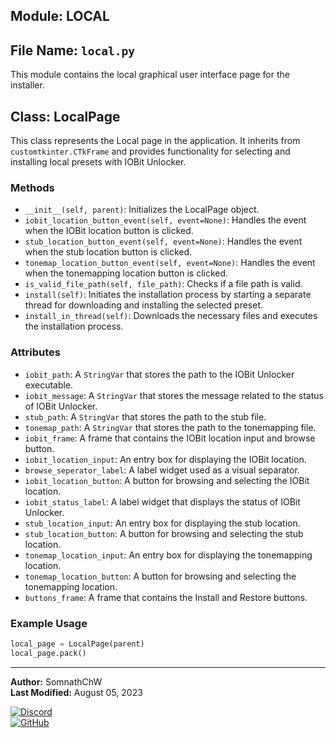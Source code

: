 ## Module: LOCAL

## File Name: `local.py`

This module contains the local graphical user interface page for the installer.

## Class: LocalPage

This class represents the Local page in the application. It inherits from `customtkinter.CTkFrame` and provides functionality for selecting and installing local presets with IOBit Unlocker.

### Methods

-   `__init__(self, parent)`: Initializes the LocalPage object.
-   `iobit_location_button_event(self, event=None)`: Handles the event when the IOBit location button is clicked.
-   `stub_location_button_event(self, event=None)`: Handles the event when the stub location button is clicked.
-   `tonemap_location_button_event(self, event=None)`: Handles the event when the tonemapping location button is clicked.
-   `is_valid_file_path(self, file_path)`: Checks if a file path is valid.
-   `install(self)`: Initiates the installation process by starting a separate thread for downloading and installing the selected preset.
-   `install_in_thread(self)`: Downloads the necessary files and executes the installation process.

### Attributes

-   `iobit_path`: A `StringVar` that stores the path to the IOBit Unlocker executable.
-   `iobit_message`: A `StringVar` that stores the message related to the status of IOBit Unlocker.
-   `stub_path`: A `StringVar` that stores the path to the stub file.
-   `tonemap_path`: A `StringVar` that stores the path to the tonemapping file.
-   `iobit_frame`: A frame that contains the IOBit location input and browse button.
-   `iobit_location_input`: An entry box for displaying the IOBit location.
-   `browse_seperator_label`: A label widget used as a visual separator.
-   `iobit_location_button`: A button for browsing and selecting the IOBit location.
-   `iobit_status_label`: A label widget that displays the status of IOBit Unlocker.
-   `stub_location_input`: An entry box for displaying the stub location.
-   `stub_location_button`: A button for browsing and selecting the stub location.
-   `tonemap_location_input`: An entry box for displaying the tonemapping location.
-   `tonemap_location_button`: A button for browsing and selecting the tonemapping location.
-   `buttons_frame`: A frame that contains the Install and Restore buttons.

### Example Usage

```python
local_page = LocalPage(parent)
local_page.pack()
```

---

**Author:** SomnathChW  
**Last Modified:** August 05, 2023

[![Discord](https://img.shields.io/badge/Join%20me%20on-Discord-7289DA?style=flat-square&logo=discord)](https://discord.com/users/753294480609902712)  
[![GitHub](https://img.shields.io/badge/Check%20out%20my-GitHub-181717?style=flat-square&logo=github)](https://github.com/SomnathChW)
